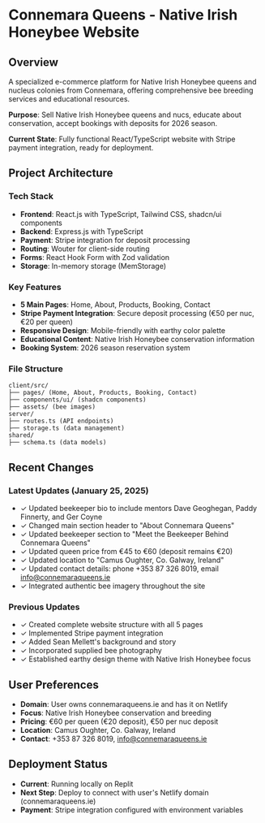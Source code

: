 # Connemara Queens - Native Irish Honeybee Website

## Overview
A specialized e-commerce platform for Native Irish Honeybee queens and nucleus colonies from Connemara, offering comprehensive bee breeding services and educational resources.

**Purpose**: Sell Native Irish Honeybee queens and nucs, educate about conservation, accept bookings with deposits for 2026 season.

**Current State**: Fully functional React/TypeScript website with Stripe payment integration, ready for deployment.

## Project Architecture

### Tech Stack
- **Frontend**: React.js with TypeScript, Tailwind CSS, shadcn/ui components
- **Backend**: Express.js with TypeScript
- **Payment**: Stripe integration for deposit processing
- **Routing**: Wouter for client-side routing
- **Forms**: React Hook Form with Zod validation
- **Storage**: In-memory storage (MemStorage)

### Key Features
- **5 Main Pages**: Home, About, Products, Booking, Contact
- **Stripe Payment Integration**: Secure deposit processing (€50 per nuc, €20 per queen)
- **Responsive Design**: Mobile-friendly with earthy color palette
- **Educational Content**: Native Irish Honeybee conservation information
- **Booking System**: 2026 season reservation system

### File Structure
```
client/src/
├── pages/ (Home, About, Products, Booking, Contact)
├── components/ui/ (shadcn components)
├── assets/ (bee images)
server/
├── routes.ts (API endpoints)
├── storage.ts (data management)
shared/
├── schema.ts (data models)
```

## Recent Changes

### Latest Updates (January 25, 2025)
- ✓ Updated beekeeper bio to include mentors Dave Geoghegan, Paddy Finnerty, and Ger Coyne
- ✓ Changed main section header to "About Connemara Queens"
- ✓ Updated beekeeper section to "Meet the Beekeeper Behind Connemara Queens"
- ✓ Updated queen price from €45 to €60 (deposit remains €20)
- ✓ Updated location to "Camus Oughter, Co. Galway, Ireland"
- ✓ Updated contact details: phone +353 87 326 8019, email info@connemaraqueens.ie
- ✓ Integrated authentic bee imagery throughout the site

### Previous Updates
- ✓ Created complete website structure with all 5 pages
- ✓ Implemented Stripe payment integration
- ✓ Added Sean Mellett's background and story
- ✓ Incorporated supplied bee photography
- ✓ Established earthy design theme with Native Irish Honeybee focus

## User Preferences
- **Domain**: User owns connemaraqueens.ie and has it on Netlify
- **Focus**: Native Irish Honeybee conservation and breeding
- **Pricing**: €60 per queen (€20 deposit), €50 per nuc deposit
- **Location**: Camus Oughter, Co. Galway, Ireland
- **Contact**: +353 87 326 8019, info@connemaraqueens.ie

## Deployment Status
- **Current**: Running locally on Replit
- **Next Step**: Deploy to connect with user's Netlify domain (connemaraqueens.ie)
- **Payment**: Stripe integration configured with environment variables